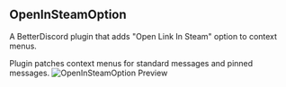 ## OpenInSteamOption
A BetterDiscord plugin that adds "Open Link In Steam" option to context menus.

Plugin patches context menus for standard messages and pinned messages.
![OpenInSteamOption Preview](https://github.com/Ahrisuwu/betterdiscord-open-in-steam-option/assets/161222302/38404a80-2933-4ed9-a652-4e0f03c3b54f)
